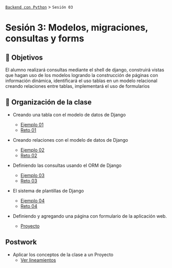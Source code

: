 [`Backend con Python`](../Readme.md) > `Sesión 03`
# Sesión 3: Modelos, migraciones, consultas y forms

## :dart: Objetivos

El alumno realizará consultas mediante el shell de django, construirá vistas que hagan uso de los modelos logrando la construcción de páginas con información dinámica, identificará el uso tablas en un modelo relacional creando relaciones entre tablas, implementará el uso de formularios 

## 📂 Organización de la clase

 - Creando una tabla con el modelo de datos de Django
   - [Ejemplo 01](Ejemplo-01)
   - [Reto 01](Reto-01)

 - Creando relaciones con el modelo de datos de Django
   - [Ejemplo 02](Ejemplo-02)
   - [Reto 02](Reto-02)

 - Definiendo las consultas usando el ORM de Django
   - [Ejemplo 03](Ejemplo-03)
   - [Reto 03](Reto-03)

 - El sistema de plantillas de Django
   - [Ejemplo 04](Ejemplo-04)
   - [Reto 04](Reto-04)

 - Definiendo y agregando una página con formulario de la aplicación web.
   - [Proyecto](Proyecto)

## Postwork
 - Aplicar los conceptos de la clase a un Proyecto
   - [Ver lineamientos](Postwork)
